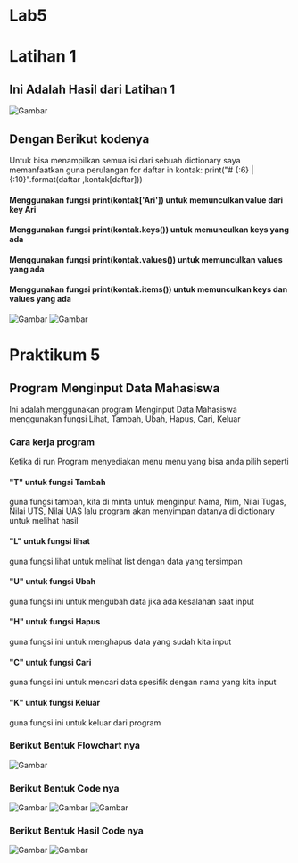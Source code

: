 # Lab5
# Latihan 1
## Ini Adalah Hasil dari Latihan 1
![Gambar](Foto/ss1hh.png)
## Dengan Berikut kodenya
Untuk bisa menampilkan semua isi dari sebuah dictionary saya memanfaatkan guna perulangan
for daftar in kontak:
   print("# {:6} | {:10}".format(daftar ,kontak[daftar]))
#### Menggunakan fungsi print(kontak['Ari']) untuk memunculkan value dari key Ari
#### Menggunakan fungsi print(kontak.keys()) untuk memunculkan keys yang ada
#### Menggunakan fungsi print(kontak.values()) untuk memunculkan values yang ada
#### Menggunakan fungsi print(kontak.items()) untuk memunculkan keys dan values yang ada
![Gambar](Foto/ss1.png)
![Gambar](Foto/ss1l.png)

# Praktikum 5
## Program Menginput Data Mahasiswa
Ini adalah menggunakan program Menginput Data Mahasiswa menggunakan fungsi Lihat, Tambah, Ubah, Hapus, Cari, Keluar
### Cara kerja program
Ketika di run Program menyediakan menu menu yang bisa anda pilih seperti 
#### "T" untuk fungsi Tambah
guna fungsi tambah, kita di minta untuk menginput Nama, Nim, Nilai Tugas, Nilai UTS, Nilai UAS lalu program akan menyimpan datanya di dictionary untuk melihat hasil
#### "L" untuk fungsi lihat
guna fungsi lihat untuk melihat list dengan data yang tersimpan
#### "U" untuk fungsi Ubah
guna fungsi ini untuk mengubah data jika ada kesalahan saat input
#### "H" untuk fungsi Hapus
guna fungsi ini untuk menghapus data yang sudah kita input
#### "C" untuk fungsi Cari
guna fungsi ini untuk mencari data spesifik dengan nama yang kita input
#### "K" untuk fungsi Keluar
guna fungsi ini untuk keluar dari program

### Berikut Bentuk Flowchart nya
![Gambar](Foto/FlowchartDictMahasiswa.jpg)
### Berikut Bentuk Code nya
![Gambar](Foto/ss2.png)
![Gambar](Foto/ss2l.png)
![Gambar](Foto/ss2l2.png)
### Berikut Bentuk Hasil Code nya
![Gambar](Foto/ss2h.png)
![Gambar](Foto/ss2h2.png)